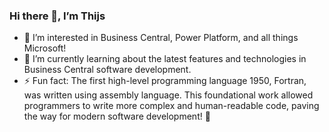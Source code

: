 ### Hi there 👋, I’m Thijs

- 👀 I’m interested in Business Central, Power Platform, and all things Microsoft!
- 🌱 I’m currently learning about the latest features and technologies in Business Central software development.
- ⚡ Fun fact: The first high-level programming language 1950, Fortran, was written using assembly language.
                This foundational work allowed programmers to write more complex and human-readable code, paving the way for modern software development! 🚀
